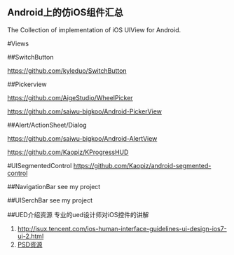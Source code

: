 Android上的仿iOS组件汇总
----------

The Collection of implementation of iOS UIView for Android.


#Views


##SwitchButton


<https://github.com/kyleduo/SwitchButton>


##Pickerview

<https://github.com/AigeStudio/WheelPicker>

<https://github.com/saiwu-bigkoo/Android-PickerView>


##Alert/ActionSheet/Dialog

<https://github.com/saiwu-bigkoo/Android-AlertView>

<https://github.com/Kaopiz/KProgressHUD>


#UISegmentedControl
<https://github.com/Kaopiz/android-segmented-control>

##NavigationBar
see my project

##UISerchBar
see my project

##UED介绍资源
专业的ued设计师对iOS控件的讲解

1. <http://isux.tencent.com/ios-human-interface-guidelines-ui-design-ios7-ui-2.html>
2. [PSD资源](https://github.com/jpdery/moobile-boiler-plate/tree/master/moobile-psd/iOS)
